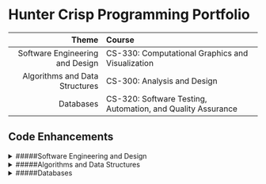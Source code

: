 

# Hunter Crisp Programming Portfolio

| **Theme**                       | **Course**                                                  |
|--------------------------------:|:------------------------------------------------------------|
| Software Engineering and Design | CS-330: Computational Graphics and Visualization            |
| Algorithms and Data Structures  | CS-300: Analysis and Design                                 |
| Databases                       | CS-320: Software Testing, Automation, and Quality Assurance |

## Code Enhancements

<details>
<summary> 
#####Software Engineering and Design
</summary>

This artifact comes from CS330: Computational Graphics and Visualization. It is a program using OpenGL coded in C++ that generates a 3D scene entirely out of code. It was created in June 2024. For my project I created a basic desk setup with a screen, Xbox, notepad and pen.

I wanted to include this code in my ePortfolio because it is one of my cleanest and more complex pieces that I could show off. It also fits with the category of engineering and design quite well, showing that I can code in an organized manner that is readable and easy to understand. I improved the artifact by fixing a bug that prevented shaders from rendering in addition to adding user-friendliness by explaining controls and modifying the camera to be more intuitive, allowing full 360 degree rotation instead of slight panning.

I met all the course outcomes I planned to reach for this artifact, making all the enhancements plus a little extra.

The challenges I faced were having to remember how OpenGL works and looking for what is causing issues without any highlighted errors.



Changes and enhancements:

Added explanation of controls in MainCode.cpp
![image](https://github.com/user-attachments/assets/ece2aabc-4580-431f-983a-47272e3bf9dc)

Made a change in ViewManager.cpp so that cursor is locked while the program is running so the user has complete camera freedom:
![image](https://github.com/user-attachments/assets/214e1335-1677-4655-92a1-2607d38f868c)

Fixed an issue where rendered objects were all under one method which is bad practice.
Before: all objects in SceneManager.cpp were in method “RenderScene()”

![image](https://github.com/user-attachments/assets/6acc1328-4b89-4f1f-8e74-45c501a86d40)

After: Each object is nested in its own method
SceneManager.cpp:
![image](https://github.com/user-attachments/assets/7274c3c3-89fb-44f3-910d-2423d8909058)

The trade off here is that each method had to have the transformation variables defined every time.

A new function was added: SetupSceneLights()
This in combination with functions not nested correctly were the reasons for shaders not rendering.

![image](https://github.com/user-attachments/assets/719c0df6-a577-4734-a12d-5beb3c678856)

Methods for each object also must be in SceneManager.h
![image](https://github.com/user-attachments/assets/47a2c9b0-0219-492d-b479-d9fc998526b1)


Scene before shaders:
![image](https://github.com/user-attachments/assets/41c2c701-eb93-4f8c-8154-1fbaaaeec1c8)


Scene after shaders:
![image](https://github.com/user-attachments/assets/e536bb07-a613-4266-ae47-b90e27549596)

As we can see there is a yellow tint to simulate house lighting in addition to shadows.

</details>

<details>
<summary> 
#####Algorithms and Data Structures
</summary>
  
My 2nd code of choice comes from CS300, Analysis and Design. The course went over various vector sorting methods with this particular code using a binary search tree. The idea is to have a text file of data with various courses and having the sorting method read and interpret the course requirements and display them to the user. The code is able to read from multiple text files as well. This code was created in December 2023.

I chose this code because it fits the criteria of algorithms and data structures, using a vector sorting algorithm. It is also easy to understand from an outside perspective. A lot of time was spent optimizing the user experience, creating a sleeker and clean look in the console window with newly added instructions. In addition to this, more comments have been added within the code to better explain how it works. Also, a bug was fixed that caused a file to not be read properly.

The new interface looks as follows:
![image](https://github.com/user-attachments/assets/e616f4f1-9653-40fd-9755-0cc7326c03fa)

The previous design was clunky and difficult to read.

I met all planned course outcomes for this enhancement and even adjusted more than initially planned. When modifying the artifact I learned that multiple files can be loaded at the same time, meaning the program is not limited to just one file. The big challenge I faced was figuring out why the text file would not load and this was due primarily to a naming error causing issues.

</details>

<details>
<summary> 
#####Databases
</summary>

The third program enhancement comes from CS320: Software testing, automation, and quality assurance. This program demonstrates the database portion of the capstone by utilizing JUnit testing for three different class types in a database. JUnit testing runs multiple tests simultaneously through separate classes to add, update, or delete items. Initially the program only featured contacts and contact service and their corresponding testing classes, but the enhancement adds task and appointment classes. The code was also enhanced with comments that demonstrate the flow of the program better.
	
The code can be broken down in three sectors:

The contact and contact service classes take an ID, first and last name, and a phone number of no more than 10 characters, and an address of no more than 30 characters, and the JUnit test classes for both ensure the uniqueness of the ID’s and make sure the character criteria is fulfilled before creating a new contact.

For the additional task, task service, and their two testing classes, task IDs and contact IDs are created again this time with no more than 20 characters and a description of 30 or less characters. A fail test was implemented to make sure each criteria is filled with a corresponding error message for each type of error, including null inputs.

For the added appointment classes, the ID and descriptions follow the same rules as task and task service, with the difference of dates not allowed to be scheduled in the past.

With all these changes I met the planned enhancements accordingly, adding new classes and comments in code. During the process I had to re-learn the usages of JUnit testing which was neat.
</details>
